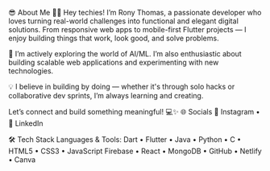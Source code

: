 😎 About Me
👨‍💻 Hey techies! I’m Rony Thomas, a passionate developer who loves turning real-world challenges into functional and elegant digital solutions. From responsive web apps to mobile-first Flutter projects — I enjoy building things that work, look good, and solve problems.

🚀 I’m actively exploring the world of AI/ML. I’m also enthusiastic about building scalable web applications and experimenting with new technologies.

💡 I believe in building by doing — whether it's through solo hacks or collaborative dev sprints, I’m always learning and creating.

Let’s connect and build something meaningful! 💻✨
🌐 Socials
📸 Instagram • 💼 LinkedIn

🛠️ Tech Stack
Languages & Tools:
Dart • Flutter • Java • Python • C • HTML5 • CSS3 • JavaScript
Firebase • React • MongoDB • GitHub • Netlify • Canva
